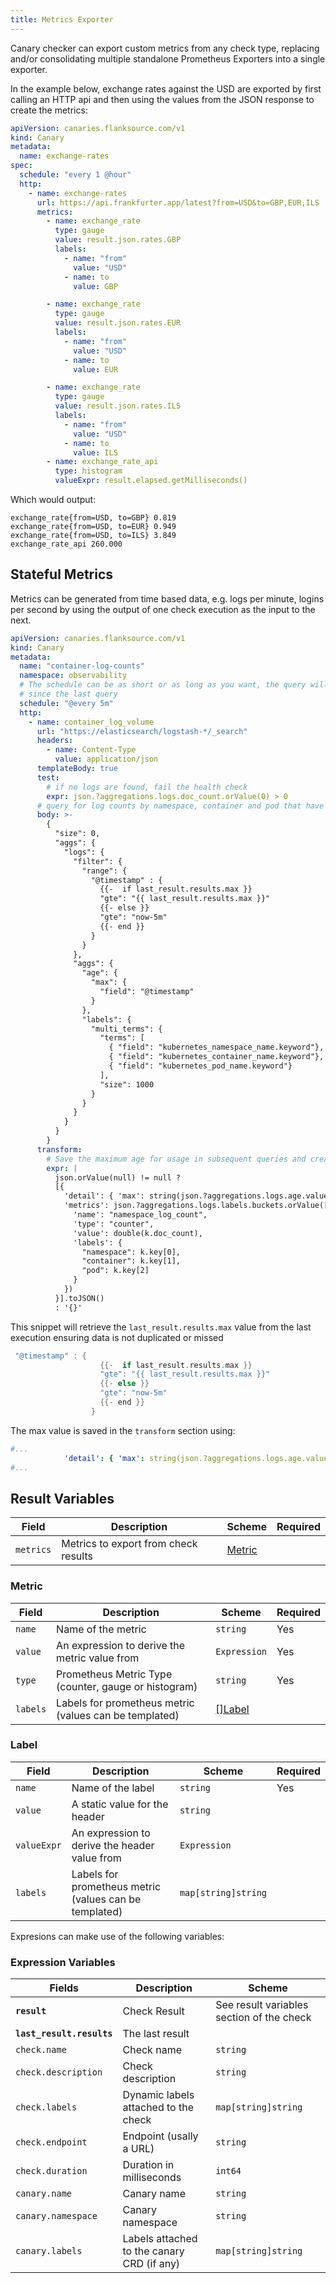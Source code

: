 ```yaml
---
title: Metrics Exporter
---
```




Canary checker can export custom metrics from any check type, replacing and/or consolidating multiple standalone Prometheus Exporters into a single exporter.

In the example below, exchange rates against the USD are exported by first calling an HTTP api and then using the values from the JSON response to create the metrics:

```yaml title="exchange-rates-exporter.yaml"
apiVersion: canaries.flanksource.com/v1
kind: Canary
metadata:
  name: exchange-rates
spec:
  schedule: "every 1 @hour"
  http:
    - name: exchange-rates
      url: https://api.frankfurter.app/latest?from=USD&to=GBP,EUR,ILS
      metrics:
        - name: exchange_rate
          type: gauge
          value: result.json.rates.GBP
          labels:
            - name: "from"
              value: "USD"
            - name: to
              value: GBP

        - name: exchange_rate
          type: gauge
          value: result.json.rates.EUR
          labels:
            - name: "from"
              value: "USD"
            - name: to
              value: EUR

        - name: exchange_rate
          type: gauge
          value: result.json.rates.ILS
          labels:
            - name: "from"
              value: "USD"
            - name: to
              value: ILS
        - name: exchange_rate_api
          type: histogram
          valueExpr: result.elapsed.getMilliseconds()
```

Which would output:

```shell
exchange_rate{from=USD, to=GBP} 0.819
exchange_rate{from=USD, to=EUR} 0.949
exchange_rate{from=USD, to=ILS} 3.849
exchange_rate_api 260.000
```

## Stateful Metrics

Metrics can be generated from time based data, e.g. logs per minute, logins per second by using the output of one check execution as the input to the next.

```yaml
apiVersion: canaries.flanksource.com/v1
kind: Canary
metadata:
  name: "container-log-counts"
  namespace: observability
  # The schedule can be as short or as long as you want, the query will always search for log
  # since the last query
  schedule: "@every 5m"
  http:
    - name: container_log_volume
      url: "https://elasticsearch/logstash-*/_search"
      headers:
        - name: Content-Type
          value: application/json
      templateBody: true
      test:
        # if no logs are found, fail the health check
        expr: json.?aggregations.logs.doc_count.orValue(0) > 0
      # query for log counts by namespace, container and pod that have been created since the last check
      body: >-
        {
          "size": 0,
          "aggs": {
            "logs": {
              "filter": {
                "range": {
                  "@timestamp" : {
                    {{-  if last_result.results.max }}
                    "gte": "{{ last_result.results.max }}"
                    {{- else }}
                    "gte": "now-5m"
                    {{- end }}
                  }
                }
              },
              "aggs": {
                "age": {
                  "max": {
                    "field": "@timestamp"
                  }
                },
                "labels": {
                  "multi_terms": {
                    "terms": [
                      { "field": "kubernetes_namespace_name.keyword"},
                      { "field": "kubernetes_container_name.keyword"},
                      { "field": "kubernetes_pod_name.keyword"}
                    ],
                    "size": 1000
                  }
                }
              }
            }
          }
        }
      transform:
        # Save the maximum age for usage in subsequent queries and create a metric for each pair
        expr: |
          json.orValue(null) != null ?
          [{
            'detail': { 'max': string(json.?aggregations.logs.age.value_as_string.orValue(last_result().?results.max.orValue(time.Now()))) },
            'metrics': json.?aggregations.logs.labels.buckets.orValue([]).map(k,  {
              'name': "namespace_log_count",
              'type': "counter",
              'value': double(k.doc_count),
              'labels': {
                "namespace": k.key[0],
                "container": k.key[1],
                "pod": k.key[2]
              }
            })
          }].toJSON()
          : '{}'
```

This snippet will retrieve the `last_result.results.max` value from the last execution ensuring data is not duplicated or missed
```go
 "@timestamp" : {
                    {{-  if last_result.results.max }}
                    "gte": "{{ last_result.results.max }}"
                    {{- else }}
                    "gte": "now-5m"
                    {{- end }}
                  }

```

The max value is saved in the `transform` section using:

```yaml
#...
            'detail': { 'max': string(json.?aggregations.logs.age.value_as_string.orValue(last_result().?results.max.orValue(time.Now()))) },
#...
```

## Result Variables

| Field     | Description                          | Scheme            | Required |
| --------- | ------------------------------------ | ----------------- | -------- |
| `metrics` | Metrics to export from check results | [Metric](#metric) |          |

### Metric

| Field    | Description                                            | Scheme            | Required |
| -------- | ------------------------------------------------------ | ----------------- | -------- |
| `name`   | Name of the metric                                     | `string`          | Yes      |
| `value`  | An expression to derive the metric value from          | `Expression`      | Yes      |
| `type`   | Prometheus Metric Type (counter, gauge or histogram)   | `string`          | Yes      |
| `labels` | Labels for prometheus metric (values can be templated) | [[]Label](#label) |          |

### Label

| Field       | Description                                            | Scheme              | Required |
| ----------- | ------------------------------------------------------ | ------------------- | -------- |
| `name`      | Name of the label                                      | `string`            | Yes      |
| `value`     | A static value for the header                          | `string`            |          |
| `valueExpr` | An expression to derive the header value from          | `Expression`        |          |
| `labels`    | Labels for prometheus metric (values can be templated) | `map[string]string` |          |

Expresions can make use of the following variables:

### **Expression Variables**

| Fields                    | Description                                | Scheme                                    |
| ------------------------- | ------------------------------------------ | ----------------------------------------- |
| **`result`**              | Check Result                               | See result variables section of the check |
| **`last_result.results`** | The last result                            |                                           |
| `check.name`              | Check name                                 | `string`                                  |
| `check.description`       | Check description                          | `string`                                  |
| `check.labels`            | Dynamic labels attached to the check       | `map[string]string`                       |
| `check.endpoint`          | Endpoint (usally a URL)                    | `string`                                  |
| `check.duration`          | Duration in milliseconds                   | `int64`                                   |
| `canary.name`             | Canary name                                | `string`                                  |
| `canary.namespace`        | Canary namespace                           | `string`                                  |
| `canary.labels`           | Labels attached to the canary CRD (if any) | `map[string]string`                       |


